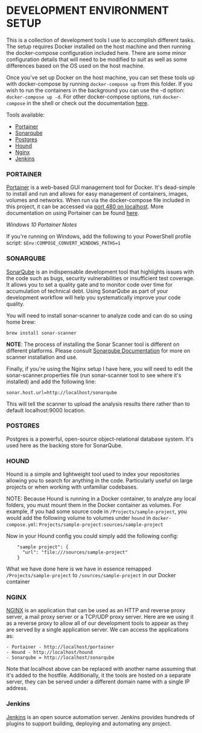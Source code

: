 # DEVELOPMENT ENVIRONMENT SETUP

This is a collection of development tools I use to accomplish different tasks. The setup requires Docker installed on the host machine and then running the docker-compose configuration included here. There are some minor configuration details that will need to be modified to suit as well as some differences based on the OS used on the host machine.

Once you've set up Docker on the host machine, you can set these tools up with docker-compose by running `docker-compose up` from this folder. If you wish to run the containers in the background you can use the -d option: `docker-compose up -d`. For other docker-compose options, run `docker-compose` in the shell or check out the documentation [here](https://docs.docker.com/compose/reference/up/).

Tools available:

* [Portainer](#portainer)
* [Sonarqube](#sonarqube)
* [Postgres](#postgres)
* [Hound](#hound)
* [Nginx](#nginx)
* [Jenkins](#jenkins)

### PORTAINER

[Portainer](https://portainer.io/) is a web-based GUI management tool for Docker. It's dead-simple to install and run and allows for easy management of containers, images, volumes and networks. When run via the docker-compose file included in this project, it can be accessed via [port 480 on localhost](http://localhost:480). More documentation on using Portainer can be found [here](https://portainer.readthedocs.io/en/stable/).

_Windows 10 Portainer Notes_

If you're running on Windows, add the following to your PowerShell profile script: `$Env:COMPOSE_CONVERT_WINDOWS_PATHS=1`

### SONARQUBE

[SonarQube](https://www.sonarqube.org/) is an indispensable development tool that highlights issues with the code such as bugs, security vulnerabilities or insufficient test coverage. It allows you to set a quality gate and to monitor code over time for accumulation of technical debt. Using SonarQube as part of your development workflow will help you systematically improve your code quality.

You will need to install sonar-scanner to analyze code and can do so using home brew:

```brew install sonar-scanner```

__NOTE__: The process of installing the Sonar Scanner tool is different on different platforms. Please consult [Sonarqube Documentation](https://docs.sonarqube.org/display/SCAN/Analyzing+with+SonarQube+Scanner) for more on scanner installation and use.

Finally, if you're using the Nginx setup I have here, you will need to edit the sonar-scanner.properties file (run sonar-scanner tool to see where it's installed) and add the following line:

```sonar.host.url=http://localhost/sonarqube```

This will tell the scanner to upload the analysis results there rather than to default localhost:9000 location.

### POSTGRES

Postgres is a powerful, open-source object-relational database system. It's used here as the backing store for SonarQube.

### HOUND

Hound is a simple and lightweight tool used to index your repositories allowing you to search for anything in the code. Particularly useful on large projects or when working with unfamiliar codebases.

NOTE: Because Hound is running in a Docker container, to analyze any local folders, you must mount them in the Docker container as volumes. For example, if you had some source code in `/Projects/sample-project`, you would add the following volume to volumes under `hound` in `docker-compose.yml`:
`Projects/sample-project:sources/sample-project`

Now in your Hound config you could simply add the following config:
```
    "sample project": {
      "url": "file:///sources/sample-project"
    }
```

What we have done here is we have in essence remapped `/Projects/sample-project` to `/sources/sample-project` in our Docker container

### NGINX

[NGINX](https://nginx.org/en/) is an application that can be used as an HTTP and reverse proxy server, a mail proxy server or a TCP/UDP proxy server. Here are we using it as a reverse proxy to allow all of our development tools to appear as they are served by a single application server. We can access the applications as:

    - Portainer - http://localhost/portainer
    - Hound - http://localhost/hound
    - Sonarqube = http://localhost/sonarqube

Note that localhost above can be replaced with another name assuming that it's added to the hostfile. Additionally, it the tools are hosted on a separate server, they can be served under a different domain name with a single IP address.

### Jenkins

[Jenkins](https://jenkins.io/) is an open source automation server. Jenkins provides hundreds of plugins to support building, deploying and automating any project.
